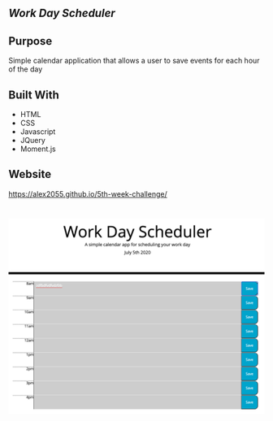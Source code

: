 ## _Work Day Scheduler_

## Purpose
Simple calendar application that allows a user to save events for each hour of the day

## Built With
* HTML
* CSS
* Javascript
* JQuery
* Moment.js

## Website
https://alex2055.github.io/5th-week-challenge/
#
![web page screenshot](assets/screenshot.png/)
